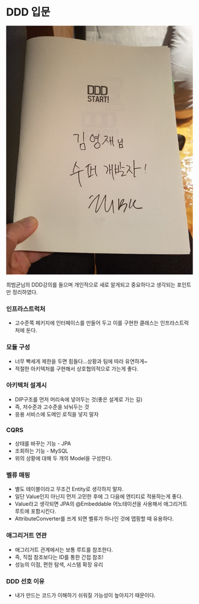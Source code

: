 # DDD 입문
<p align="center">
<img src="/images/Seminar/ddd/ddd_sign.jpeg"/>
</p>

최범균님의 DDD강의를 들으며 개인적으로 새로 알게되고 중요하다고 생각되는 포인트만 정리하였다.

### 인프라스트럭처
- 고수준쪽 페키지에 인터페이스를 만들어 두고 이를 구현한 클래스는 인프라스트럭처에 둔다.

### 모듈 구성
- 너무 빡세게 제한을 두면 힘들다...상황과 팀에 따라 유연하게~
- 적절한 아키텍처를 구현해서 상호협의적으로 가는게 좋다.

### 아키텍처 설계시
- DIP구조를 먼저 머리속에 넣어두는 것(좋은 설계로 가는 길)
- 즉, 저수준과 고수준을 놔눠두는 것
- 응용 서비스에 도메인 로직을 넣지 말자

### CQRS
- 상태를 바꾸는 기능 - JPA
- 조회하는 기능 - MySQL
- 위의 상황에 대해 두 개의 Model을 구성한다.

### 벨류 매핑
- 별도 테이블이라고 무조건 Entity로 생각하지 말자.
- 일단 Value인지 아닌지 먼저 고민한 후에 그 다음에 엔티티로 적용하는게 좋다.
- Value라고 생각되면 JPA의 @Embeddable 어노테이션을 사용해서 애그리거트 루트에 포함시킨다.
- AttributeConverter를 쓰게 되면 벨류가 하나인 것에 맵핑할 때 유용하다.

### 애그리거트 연관
- 애그리거트 관계에서는 보통 루트를 참조한다.
- 즉, 직접 참조보다는 ID를 통한 간접 참조!
- 성능의 이점, 편한 탐색, 시스템 확장 유리

### DDD 선호 이유
- 내가 만드는 코드가 이해하기 쉬워질 가능성이 높아지기 때문이다.
